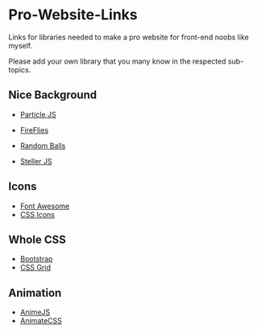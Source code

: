 # Pro-Website-Links

Links for libraries needed to make a pro website for front-end noobs like myself.

Please add your own library that you many know in the respected sub-topics.

## Nice Background

- [Particle JS](https://github.com/VincentGarreau/particles.js/)

- [FireFlies](https://codepen.io/Thibka/pen/mWGxNj)

- [Random Balls](https://codepen.io/nashvail/pen/wpGgXO)

- [Steller JS](http://markdalgleish.com/projects/stellar.js/)

## Icons

- [Font Awesome](https://fontawesome.com/)
- [CSS Icons](http://cssicon.space/#/)

## Whole CSS

- [Bootstrap](https://getbootstrap.com/)
- [CSS Grid](https://cssgrid.io/)

## Animation

- [AnimeJS](https://github.com/juliangarnier/anime/)
- [AnimateCSS](https://github.com/daneden/animate.css)

